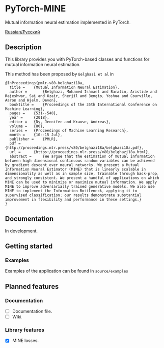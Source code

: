 # PyTorch-MINE
Mutual information neural estimation implemented in PyTorch.

[Russian/Русский](./README_ru.md)

## Description
This library provides you with PyTorch-based classes and functions for mutual information neural estimation.

This method has been proposed by `Belghazi et al` in
```
@InProceedings{pmlr-v80-belghazi18a,
  title = 	 {Mutual Information Neural Estimation},
  author =       {Belghazi, Mohamed Ishmael and Baratin, Aristide and Rajeshwar, Sai and Ozair, Sherjil and Bengio, Yoshua and Courville, Aaron and Hjelm, Devon},
  booktitle = 	 {Proceedings of the 35th International Conference on Machine Learning},
  pages = 	 {531--540},
  year = 	 {2018},
  editor = 	 {Dy, Jennifer and Krause, Andreas},
  volume = 	 {80},
  series = 	 {Proceedings of Machine Learning Research},
  month = 	 {10--15 Jul},
  publisher =    {PMLR},
  pdf = 	 {http://proceedings.mlr.press/v80/belghazi18a/belghazi18a.pdf},
  url = 	 {https://proceedings.mlr.press/v80/belghazi18a.html},
  abstract = 	 {We argue that the estimation of mutual information between high dimensional continuous random variables can be achieved by gradient descent over neural networks. We present a Mutual Information Neural Estimator (MINE) that is linearly scalable in dimensionality as well as in sample size, trainable through back-prop, and strongly consistent. We present a handful of applications on which MINE can be used to minimize or maximize mutual information. We apply MINE to improve adversarially trained generative models. We also use MINE to implement the Information Bottleneck, applying it to supervised classification; our results demonstrate substantial improvement in flexibility and performance in these settings.}
}
```

## Documentation
In development.

## Getting started
### Examples
Examples of the application can be found in `source/examples`

## Planned features
### Documentation
- [ ] Documentation file.
- [ ] Wiki.

### Library features
- [x] MINE losses.